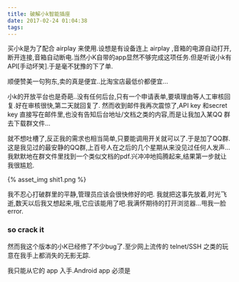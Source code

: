 ```yaml
---
title: 破解小k智能插座
date: 2017-02-24 01:04:38
tags:
---
```


买小k是为了配合 airplay 来使用.设想是有设备连上 airplay ,音箱的电源自动打开,断开连接,音箱自动断电.当然小K自带的app显然不够完成这项任务.但是听说小k有 API[手动坏笑].于是毫不犹豫的下了单.

顺便赞美一句狗东,卖的真是便宜..比淘宝店最低价都便宜...

小k的开放平台也是奇葩..没有任何后台,只有一个申请表单,要填理由等人工审核回复.好在审核很快,第二天就回复了. 然而收到邮件我再次震惊了,API key 和secret key 直接写在邮件里,也没有告知后台地址/文档之类的内容,而是让我加入某QQ 群去下载群文件...

就不想吐槽了,反正我的需求也相当简单,只要能调用开关就可以了.于是加了QQ群. 这是我见过的最安静的QQ群,上百号人在之后的几个星期从来没见过任何人发声...我默默地在群文件里找到一个类似文档的pdf.兴冲冲地捣腾起来,结果第一步就让我很尴尬.

{% asset_img shit1.png %}

我不忍心打破群里的平静,管理员应该会很快修好的吧. 我就把这事先放着,时光飞逝,数天以后我又想起来,哦,它应该能用了吧.我满怀期待的打开浏览器...甩我一脸error.

### so crack it
然而我这个版本的小K已经修了不少bug了.至少网上流传的 telnet/SSH 之类的玩意在我手上都消失的无影无踪.

我只能从它的 app 入手.Android app 必须是